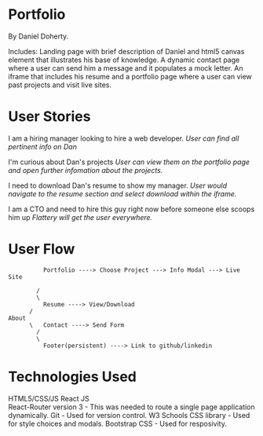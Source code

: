 Portfolio
==========
By Daniel Doherty.

Includes: Landing page with brief description of Daniel and html5 canvas element that illustrates his base of
knowledge. A dynamic contact page where a user can send him a message and it populates a mock letter. An iframe
that includes his resume and a portfolio page where a user can view past projects and visit live sites.


User Stories
============
I am a hiring manager looking to hire a web developer.
  *User can find all pertinent info on Dan*

I'm curious about Dan's projects
  *User can view them on the portfolio page and open further infomation about the projects.*

I need to download Dan's resume to show my manager.
  *User would navigate to the resume section and select download within the iframe.*

I am a CTO and need to hire this guy right now before someone else scoops him up
  *Flattery will get the user everywhere.*

User Flow
==========
                                      
              Portfolio ----> Choose Project ---> Info Modal ---> Live Site
                                            
            /
            \ 
              Resume ----> View/Download
          /
    About
          \   Contact ----> Send Form
            / 
            \
              Footer(persistent) ----> Link to github/linkedin

Technologies Used
=================
HTML5/CSS/JS 
React JS  
React-Router version 3 - This was needed to route a single page application dynamically.
Git - Used for version control.
W3 Schools CSS library - Used for style choices and modals.
Bootstrap CSS - Used for resposivity.